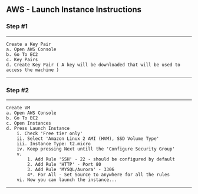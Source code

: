 ## AWS - Launch Instance Instructions

### Step #1
---
    Create a Key Pair
    a. Open AWS Console
    b. Go To EC2
    c. Key Pairs
    d. Create Key Pair ( A key will be downloaded that will be used to access the machine )
---

### Step #2
---
    Create VM
    a. Open AWS Console
    b. Go To EC2
    c. Open Instances
    d. Press Launch Instance
        i. Check 'Free tier only'
        ii. Select 'Amazon Linux 2 AMI (HVM), SSD Volume Type'
        iii. Instance Type: t2.micro
        iv. Keep pressing Next untill the 'Configure Security Group'
        v. 
            1. Add Rule 'SSH' - 22 - should be configured by default
            2. Add Rule 'HTTP' - Port 80
            3. Add Rule 'MYSQL/Aurora' - 3306
            4*. For All - Set Source to anywhere for all the rules
        vi. Now you can launch the instance... 
---